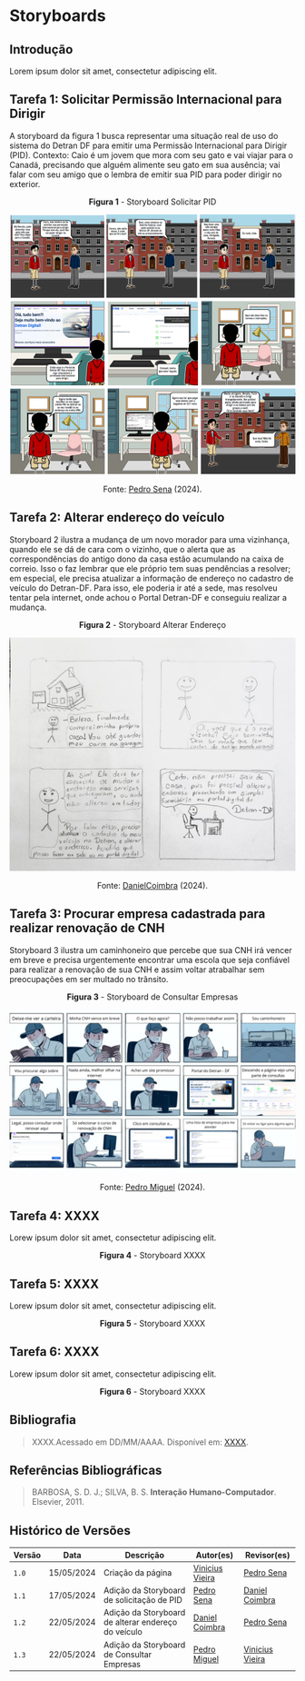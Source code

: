 # Storyboards

## Introdução

Lorem ipsum dolor sit amet, consectetur adipiscing elit.

## Tarefa 1: Solicitar Permissão Internacional para Dirigir

A storyboard da figura 1 busca representar uma situação real de uso do sistema do Detran DF para emitir uma Permissão Internacional para Dirigir (PID). Contexto: Caio é um jovem que mora com seu gato e vai viajar para o Canadá, precisando que alguém alimente seu gato em sua ausência; vai falar com seu amigo que o lembra de emitir sua PID para poder dirigir no exterior.

<center>

**Figura 1** - Storyboard Solicitar PID

![Figura 1 - Storyboard Solicitar PID](../../nivel-1/storyboard-dad/assets/images/storyboard-pid.png)<figcaption>Fonte: [Pedro Sena](https://github.com/pedroyen21) (2024).</figcaption>

</center>

## Tarefa 2: Alterar endereço do veículo

Storyboard 2 ilustra a mudança de um novo morador para uma vizinhança, quando ele se dá de cara com o vizinho, que o alerta que as correspondências do antigo dono da casa estão acumulando na caixa de correio. Isso o faz lembrar que ele próprio tem suas pendências a resolver; em especial, ele precisa atualizar a informação de endereço no cadastro de veículo do Detran-DF. Para isso, ele poderia ir até a sede, mas resolveu tentar pela internet, onde achou o Portal Detran-DF e conseguiu realizar a mudança. 

<center>

**Figura 2** - Storyboard Alterar Endereço</p>

![Figura 2 - Storyboard Alterar Endereço](../../nivel-1/storyboard-dad/assets/images/storyboard-endereco.jpeg)<figcaption>Fonte: [DanielCoimbra](https://github.com/DanielCoimbra) (2024).</figcaption>

</center>

## Tarefa 3: Procurar empresa cadastrada para realizar renovação de CNH 

Storyboard 3 ilustra um caminhoneiro que percebe que sua CNH irá vencer em breve e precisa urgentemente encontrar uma escola que seja confiável para realizar a renovação de sua CNH  e assim voltar atrabalhar sem preocupações em ser multado no trânsito.

<center>

**Figura 3** - Storyboard de Consultar Empresas</p>

![Figura 3 - Storyboard de Consultar Empresas](../../nivel-1/storyboard-dad/assets/images/StoryboardConsultarCredenciadas.png)<figcaption>Fonte: [Pedro Miguel](https://github.com/pedroMADBR) (2024).</figcaption>

</center>

## Tarefa 4: XXXX

Lorew ipsum dolor sit amet, consectetur adipiscing elit.

<center>

**Figura 4** - Storyboard XXXX</p>

<!-- <figure markdown> 

![Figura 4 - Acessar a aba Central de Ajuda.](../../../assets/storyboard/storyboard2.png)<figcaption>Fonte: [Geovanna Maciel](https://github.com/manuziny) (2023).</figcaption>
</figure> -->

</center>

## Tarefa 5: XXXX

Lorew ipsum dolor sit amet, consectetur adipiscing elit.

<center>

**Figura 5** - Storyboard XXXX</p>

<!-- <figure markdown> 

![Figura 5 - Acessar a aba Central de Ajuda.](../../../assets/storyboard/storyboard2.png)<figcaption>Fonte: [Geovanna Maciel](https://github.com/manuziny) (2023).</figcaption>
</figure> -->

</center>

## Tarefa 6: XXXX

Lorew ipsum dolor sit amet, consectetur adipiscing elit.

<center>

**Figura 6** - Storyboard XXXX</p>

<!-- <figure markdown> 

![Figura 6 - Acessar a aba Central de Ajuda.](../../../assets/storyboard/storyboard2.png)<figcaption>Fonte: [Geovanna Maciel](https://github.com/manuziny) (2023).</figcaption>
</figure> -->

</center>

## Bibliografia

> XXXX.Acessado em DD/MM/AAAA. Disponível em: [XXXX](https://www.XXXX.com).

## Referências Bibliográficas

> BARBOSA, S. D. J.; SILVA, B. S. **Interação Humano-Computador**. Elsevier, 2011. 

## Histórico de Versões

| Versão | Data       | Descrição         | Autor(es)                                              | Revisor(es) |
| ------ | ---------- | ----------------- | ------------------------------------------------------ | ----------- |
| `1.0`  | 15/05/2024 | Criação da página | [Vinicius Vieira](https://github.com/viniciusvieira00) | [Pedro Sena](https://github.com/pedroyen21)          |
| `1.1`  | 17/05/2024 | Adição da Storyboard de solicitação de PID| [Pedro Sena](https://github.com/pedroyen21) | [Daniel Coimbra](https://github.com/DanielCoimbra) |
| `1.2`  | 22/05/2024 | Adição da Storyboard de alterar endereço do veículo| [Daniel Coimbra](https://github.com/DanielCoimbra) | [Pedro Sena](https://github.com/pedroyen21) |
| `1.3`  | 22/05/2024 | Adição da Storyboard de Consultar Empresas | [Pedro Miguel](https://github.com/pedroMADBR) | [Vinicius Vieira](https://github.com/viniciusvieira00) |
